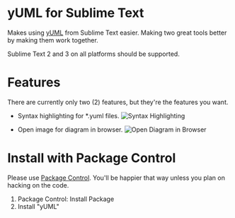 yUML for Sublime Text
=====================

Makes using [yUML](http://yuml.me/) from Sublime Text easier. Making two great tools better by making them work together.

Sublime Text 2 and 3 on all platforms should be supported.


Features
========

There are currently only two (2) features, but they're the features you want.

* Syntax highlighting for *.yuml files.
![Syntax Highlighting](https://raw.github.com/cluther/sublime-yuml/develop/images/syntax_highlighting.png)

* Open image for diagram in browser.
![Open Diagram in Browser](https://raw.github.com/cluther/sublime-yuml/develop/images/open_diagram_in_browser.png)


Install with Package Control
============================

Please use [Package Control](https://sublime.wbond.net/). You'll be happier that way unless you plan on hacking on the code.

1. Package Control: Install Package
2. Install "yUML"
